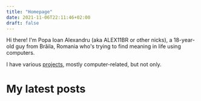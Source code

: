 ```yaml
---
title: "Homepage"
date: 2021-11-06T22:11:46+02:00
draft: false
---
```


Hi there! I'm Popa Ioan Alexandru (aka ALEX11BR or other nicks), a 18-year-old guy from Brăila, Romania who's trying to find meaning in life using computers.

I have various [projects](projects), mostly computer-related, but not only.

# My latest posts
